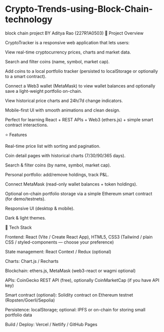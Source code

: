 # Crypto-Trends-using-Block-Chain-technology
block chain project
 BY Aditya Rao (227R1A0503)
 🚀 Project Overview

CryptoTracker is a responsive web application that lets users:

View real-time cryptocurrency prices, charts and market data.

Search and filter coins (name, symbol, market cap).

Add coins to a local portfolio tracker (persisted to localStorage or optionally to a smart contract).

Connect a Web3 wallet (MetaMask) to view wallet balances and optionally save a light-weight portfolio on-chain.

View historical price charts and 24h/7d change indicators.

Mobile-first UI with smooth animations and clean design.

Perfect for learning React + REST APIs + Web3 (ethers.js) + simple smart contract interactions.

⭐ Features

Real-time price list with sorting and pagination.

Coin detail pages with historical charts (7/30/90/365 days).

Search & filter coins (by name, symbol, market cap).

Personal portfolio: add/remove holdings, track P&L.

Connect MetaMask (read-only wallet balances + token holdings).

Optional on-chain portfolio storage via a simple Ethereum smart contract (for demo/testnets).

Responsive UI (desktop & mobile).

Dark & light themes.

🧰 Tech Stack

Frontend: React (Vite / Create React App), HTML5, CSS3 (Tailwind / plain CSS / styled-components — choose your preference)

State management: React Context / Redux (optional)

Charts: Chart.js / Recharts

Blockchain: ethers.js, MetaMask (web3-react or wagmi optional)

APIs: CoinGecko REST API (free), optionally CoinMarketCap (if you have API key)

Smart contract (optional): Solidity contract on Ethereum testnet (Ropsten/Goerli/Sepolia)

Persistence: localStorage; optional: IPFS or on-chain for storing small portfolio data

Build / Deploy: Vercel / Netlify / GitHub Pages
